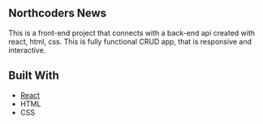 ## Northcoders News

This is a front-end project that connects with a back-end api created with react, html, css. This is fully functional CRUD app, that is responsive and interactive.


## Built With

* [React](https://reactjs.org/)
* HTML
* CSS
